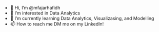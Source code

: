 - 👋 Hi, I’m @mfajarhafidh
- 👀 I’m interested in Data Analytics
- 🌱 I’m currently learning Data Analytics, Visualizasing, and Modelling
- 📫 How to reach me DM me on my LinkedIn!

<!---
mfajarhafidh/mfajarhafidh is a ✨ special ✨ repository because its `README.md` (this file) appears on your GitHub profile.
You can click the Preview link to take a look at your changes.
--->
